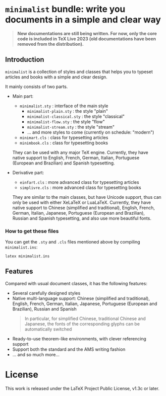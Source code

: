<!-- Copyright (C) 2021-2023 by Jinwen XU -->

# `minimalist` bundle: write you documents in a simple and clear way

> **New documentations are still being written. For now, only the core code is included in TeX Live 2023 (old documentations have been removed from the distribution).**

## Introduction

`minimalist` is a collection of styles and classes that helps you to typeset articles and books with a simple and clear design.

It mainly consists of two parts.

- Main part:
    - `minimalist.sty` : interface of the main style
        - `minimalist-plain.sty` : the style "plain"
        - `minimalist-classical.sty` : the style "classical"
        - `minimalist-flow.sty` : the style "flow"
        - `minimalist-stream.sty` : the style "stream"
        - ... and more styles to come (currently on schedule: "modern")
    - `minimart.cls` : class for typesetting articles
    - `minimbook.cls` : class for typesetting books

    They can be used with any major TeX engine. Currently, they have native
    support to English, French, German, Italian, Portuguese
    (European and Brazilian) and Spanish typesetting.


- Derivative part:
    - `einfart.cls` : more advanced class for typesetting articles
    - `simplivre.cls` : more advanced class for typesetting books

    They are similar to the main classes, but have Unicode support, thus can
    only be used with either XeLaTeX or LuaLaTeX. Currently, they have native
    support to Chinese (simplified and traditional), English, French, German,
    Italian, Japanese, Portuguese (European and Brazilian), Russian and Spanish
    typesetting, and also use more beautiful fonts.

### How to get these files
You can get the `.sty` and `.cls` files mentioned above by compiling
`minimalist.ins`:
```
latex minimalist.ins
```
<!--
To get the `.tex` source files of the documentation, compile
`minimalist-doc.ins`:
```
latex minimalist-doc.ins
```
-->

## Features

Compared with usual document classes, it has the following features:

- Several carefully designed styles
- Native multi-language support: Chinese (simplified and traditional), English, French, German, Italian, Japanese, Portuguese (European and Brazilian), Russian and Spanish
    > In particular, for simplified Chinese, traditional Chinese and Japanese, the fonts of the corresponding glyphs can be automatically switched
- Ready-to-use theorem-like environments, with clever referencing support
- Support both the standard and the AMS writing fashion
- ... and so much more...


# License

This work is released under the LaTeX Project Public License, v1.3c or later.
